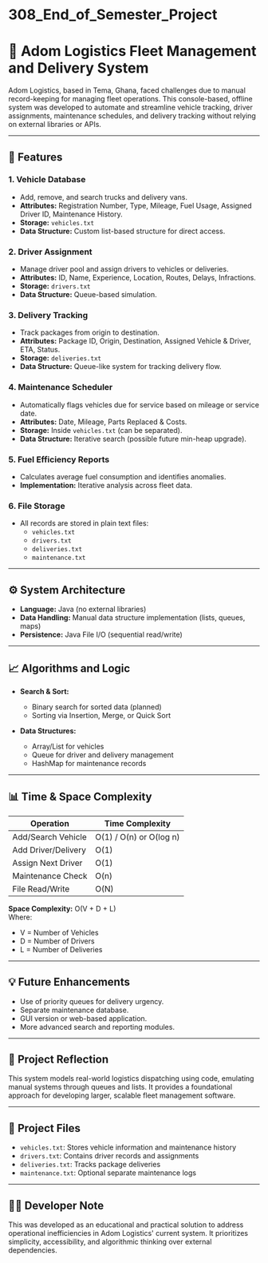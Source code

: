 # 308_End_of_Semester_Project
# 🚛 Adom Logistics Fleet Management and Delivery System

Adom Logistics, based in Tema, Ghana, faced challenges due to manual record-keeping for managing fleet operations. This console-based, offline system was developed to automate and streamline vehicle tracking, driver assignments, maintenance schedules, and delivery tracking without relying on external libraries or APIs.

---

## 📌 Features

### 1. Vehicle Database
- Add, remove, and search trucks and delivery vans.
- **Attributes:** Registration Number, Type, Mileage, Fuel Usage, Assigned Driver ID, Maintenance History.
- **Storage:** `vehicles.txt`  
- **Data Structure:** Custom list-based structure for direct access.

### 2. Driver Assignment
- Manage driver pool and assign drivers to vehicles or deliveries.
- **Attributes:** ID, Name, Experience, Location, Routes, Delays, Infractions.
- **Storage:** `drivers.txt`
- **Data Structure:** Queue-based simulation.

### 3. Delivery Tracking
- Track packages from origin to destination.
- **Attributes:** Package ID, Origin, Destination, Assigned Vehicle & Driver, ETA, Status.
- **Storage:** `deliveries.txt`
- **Data Structure:** Queue-like system for tracking delivery flow.

### 4. Maintenance Scheduler
- Automatically flags vehicles due for service based on mileage or service date.
- **Attributes:** Date, Mileage, Parts Replaced & Costs.
- **Storage:** Inside `vehicles.txt` (can be separated).
- **Data Structure:** Iterative search (possible future min-heap upgrade).

### 5. Fuel Efficiency Reports
- Calculates average fuel consumption and identifies anomalies.
- **Implementation:** Iterative analysis across fleet data.

### 6. File Storage
- All records are stored in plain text files:
  - `vehicles.txt`
  - `drivers.txt`
  - `deliveries.txt`
  - `maintenance.txt`

---

## ⚙️ System Architecture

- **Language:** Java (no external libraries)
- **Data Handling:** Manual data structure implementation (lists, queues, maps)
- **Persistence:** Java File I/O (sequential read/write)

---

## 📈 Algorithms and Logic

- **Search & Sort:**
  - Binary search for sorted data (planned)
  - Sorting via Insertion, Merge, or Quick Sort

- **Data Structures:**
  - Array/List for vehicles
  - Queue for driver and delivery management
  - HashMap for maintenance records

---

## 📊 Time & Space Complexity

| Operation                  | Time Complexity |
|---------------------------|-----------------|
| Add/Search Vehicle        | O(1) / O(n) or O(log n) |
| Add Driver/Delivery       | O(1)            |
| Assign Next Driver        | O(1)            |
| Maintenance Check         | O(n)            |
| File Read/Write           | O(N)            |

**Space Complexity:** O(V + D + L)  
Where:  
- V = Number of Vehicles  
- D = Number of Drivers  
- L = Number of Deliveries

---

## 💡 Future Enhancements
- Use of priority queues for delivery urgency.
- Separate maintenance database.
- GUI version or web-based application.
- More advanced search and reporting modules.

---

## 🧠 Project Reflection

This system models real-world logistics dispatching using code, emulating manual systems through queues and lists. It provides a foundational approach for developing larger, scalable fleet management software.

---

## 📁 Project Files

- `vehicles.txt`: Stores vehicle information and maintenance history
- `drivers.txt`: Contains driver records and assignments
- `deliveries.txt`: Tracks package deliveries
- `maintenance.txt`: Optional separate maintenance logs

---

## 👨‍💻 Developer Note

This was developed as an educational and practical solution to address operational inefficiencies in Adom Logistics' current system. It prioritizes simplicity, accessibility, and algorithmic thinking over external dependencies.
